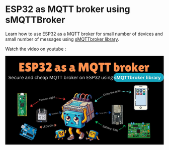 # ESP32 as MQTT broker using sMQTTBroker
Learn how to use ESP32 as a MQTT broker for small number of devices and small number of messages using  [sMQTTbroker library](https://github.com/terrorsl/sMQTTBroker).

Watch the video on youtube :

[![ESP32 as MQTT broker](https://github.com/HighVoltages/ESP32-MQTT-broker/blob/main/ESP32%20as%20MQTT%20using%20sMQTTbroker.jpg?raw=true)](https://youtu.be/ji_nfVEI25g "ESP32 as MQTT broker")


